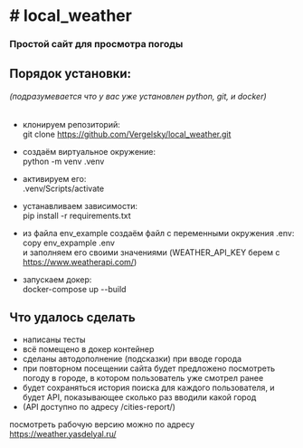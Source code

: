 
# # local_weather
### Простой сайт для просмотра погоды

## Порядок установки:
###### (подразумевается что у вас уже установлен python, git, и docker)
- клонируем репозиторий:<br>
git clone https://github.com/Vergelsky/local_weather.git<br>

- создаём виртуальное окружение:<br>
python -m venv .venv
- активируем его:<br>
  .venv/Scripts/activate
- устанавливаем зависимости:<br>
pip install -r requirements.txt
- из файла env_example создаём файл с переменными окружения .env:<br>
copy env_expample .env<br>
и заполняем его своими значениями (WEATHER_API_KEY берем с https://www.weatherapi.com/)
- запускаем докер:<br>
docker-compose up --build

## Что удалось сделать <br>
- написаны тесты
- всё помещено в докер контейнер
- сделаны автодополнение (подсказки) при вводе города
- при повторном посещении сайта будет предложено посмотреть погоду в городе, в котором пользователь уже смотрел ранее
- будет сохраняться история поиска для каждого пользователя, и будет API, показывающее сколько раз вводили какой город
- (API доступно по адресу /cities-report/)

посмотреть рабочую версию можно по адресу https://weather.yasdelyal.ru/